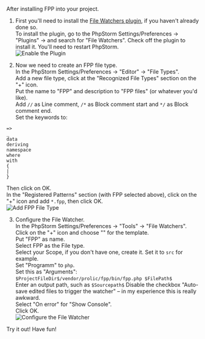 After installing FPP into your project.

1) First you'll need to install the [File Watchers plugin](https://www.jetbrains.com/help/phpstorm/settings-tools-file-watchers.html), if you haven't already done so.  
To install the plugin, go to the PhpStorm Settings/Preferences -> "Plugins" -> and search for "File Watchers". Check off the plugin to install it. You'll need to restart PhpStorm.  
![Enable the Plugin](https://raw.githubusercontent.com/prolic/fpp/master/docs/img/phpstorm_1.png)

2) Now we need to create an FPP file type.  
In the PhpStorm Settings/Preferences -> "Editor" -> "File Types".  
Add a new file type, click at the "Recognized File Types" section on the "+" icon.  
Put the name to "FPP" and description to "FPP files" (or whatever you'd like).  
Add `//` as Line comment, `/*` as Block comment start and `*/` as Block comment end.  
Set the keywords to:  

```
=>
_
data
deriving
namespace
where
with
{
|
}
```

Then click on OK.  
In the "Registered Patterns" section (with FPP selected above), click on the "+" icon and add `*.fpp`, then click OK.  
![Add FPP File Type](https://raw.githubusercontent.com/prolic/fpp/master/docs/img/phpstorm_2.png)

3) Configure the File Watcher.  
In the PhpStorm Settings/Preferences -> "Tools" -> "File Watchers".  
Click on the "+" icon and choose "<custom>" for the template.  
Put "FPP" as name.  
Select FPP as the File type.  
Select your Scope, if you don't have one, create it. Set it to `src` for example.  
Set "Programm" to `php`.  
Set this as "Arguments": `$ProjectFileDir$/vendor/prolic/fpp/bin/fpp.php $FilePath$`  
Enter an output path, such as `$Sourcepath$`
Disable the checkbox "Auto-save edited files to trigger the watcher" – in my experience this is really awkward.  
Select "On error" for "Show Console".  
Click OK.  
![Configure the File Watcher](https://raw.githubusercontent.com/prolic/fpp/master/docs/img/phpstorm_3.png)

Try it out! Have fun!

